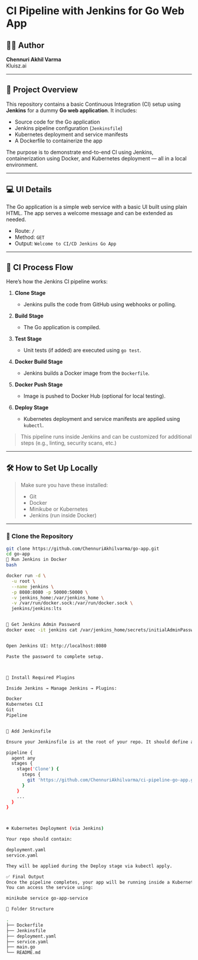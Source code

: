 # CI Pipeline with Jenkins for Go Web App

## 👨‍💻 Author

**Chennuri Akhil Varma**  
Kluisz.ai

---

## 📌 Project Overview

This repository contains a basic Continuous Integration (CI) setup using **Jenkins** for a dummy **Go web application**. It includes:

- Source code for the Go application
- Jenkins pipeline configuration (`Jenkinsfile`)
- Kubernetes deployment and service manifests
- A Dockerfile to containerize the app

The purpose is to demonstrate end-to-end CI using Jenkins, containerization using Docker, and Kubernetes deployment — all in a local environment.

---

## 💻 UI Details

The Go application is a simple web service with a basic UI built using plain HTML. The app serves a welcome message and can be extended as needed.

- Route: `/`
- Method: `GET`
- Output: `Welcome to CI/CD Jenkins Go App`

---

## 🔁 CI Process Flow

Here’s how the Jenkins CI pipeline works:

1. **Clone Stage**

   - Jenkins pulls the code from GitHub using webhooks or polling.

2. **Build Stage**

   - The Go application is compiled.

3. **Test Stage**

   - Unit tests (if added) are executed using `go test`.

4. **Docker Build Stage**

   - Jenkins builds a Docker image from the `Dockerfile`.

5. **Docker Push Stage**

   - Image is pushed to Docker Hub (optional for local testing).

6. **Deploy Stage**
   - Kubernetes deployment and service manifests are applied using `kubectl`.

> This pipeline runs inside Jenkins and can be customized for additional steps (e.g., linting, security scans, etc.)

---

## 🛠 How to Set Up Locally

> Make sure you have these installed:
>
> - Git
> - Docker
> - Minikube or Kubernetes
> - Jenkins (run inside Docker)

---

### 🚀 Clone the Repository

```bash
git clone https://github.com/ChennuriAkhilvarma/go-app.git
cd go-app
🧱 Run Jenkins in Docker
bash

docker run -d \
  -u root \
  --name jenkins \
  -p 8080:8080 -p 50000:50000 \
  -v jenkins_home:/var/jenkins_home \
  -v /var/run/docker.sock:/var/run/docker.sock \
  jenkins/jenkins:lts


🔑 Get Jenkins Admin Password
docker exec -it jenkins cat /var/jenkins_home/secrets/initialAdminPassword


Open Jenkins UI: http://localhost:8080

Paste the password to complete setup.



🧩 Install Required Plugins

Inside Jenkins → Manage Jenkins → Plugins:

Docker
Kubernetes CLI
Git
Pipeline


📝 Add Jenkinsfile

Ensure your Jenkinsfile is at the root of your repo. It should define all stages like:

pipeline {
  agent any
  stages {
    stage('Clone') {
      steps {
        git 'https://github.com/ChennuriAkhilvarma/ci-pipeline-go-app.git'
      }
    }
    ...
  }
}



☸️ Kubernetes Deployment (via Jenkins)

Your repo should contain:

deployment.yaml
service.yaml

They will be applied during the Deploy stage via kubectl apply.

✅ Final Output
Once the pipeline completes, your app will be running inside a Kubernetes pod.
You can access the service using:

minikube service go-app-service

🧾 Folder Structure

.
├── Dockerfile
├── Jenkinsfile
├── deployment.yaml
├── service.yaml
├── main.go
└── README.md

```
